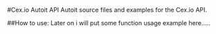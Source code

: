 #Cex.io Autoit API
Autoit source files and examples for the Cex.io API.

##How to use:
Later on i will put some function usage example here.....